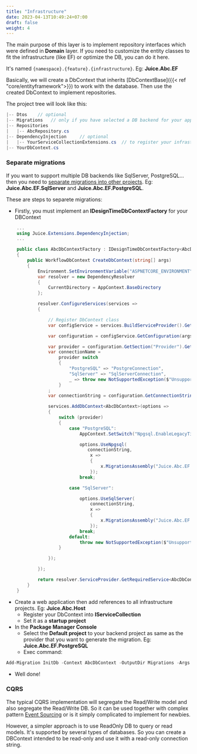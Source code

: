 ```yaml
---
title: "Infrastructure"
date: 2023-04-13T10:49:24+07:00
draft: false
weight: 4
---
```


The main purpose of this layer is to implement repository interfaces which were defined in **Domain** layer.
If you need to customize the entity classes to fit the infrastructure (like EF) or optimize the DB, you can do it here.

It's named `{namespace}.{feature}.{infrastructure}`. Eg: **Juice.Abc.EF**

Basically, we will create a DbContext that inherits [DbContextBase]({{< ref "core/entityframework">}}) to work with the database. Then use the created DbContext to implement repositories.

The project tree will look like this:

```csharp
|-- Dtos    // optional
|-- Migrations   // only if you have selected a DB backend for your application 
|-- Repositories
|   |-- AbcRepository.cs   
|-- DependencyInjection     // optional
|   |-- YourServiceCollectionExtensions.cs  // to register your infrastructure services
|-- YourDbContext.cs
```

### Separate migrations

If you want to support multiple DB backends like SqlServer, PostgreSQL... then you need to [separate migrations into other projects](https://learn.microsoft.com/en-us/ef/core/managing-schemas/migrations/projects?tabs=dotnet-core-cli). Eg: **Juice.Abc.EF.SqlServer** and  **Juice.Abc.EF.PostgreSQL**.

These are steps to separete migrations:
- Firstly, you must implement an **IDesignTimeDbContextFactory** for your DBContext

```csharp {linenos=false,hl_lines=[2,21,45,55],linenostart=1}
    ...
    using Juice.Extensions.DependencyInjection;
    ...

    public class AbcDbContextFactory : IDesignTimeDbContextFactory<AbcDbContext>
    {
        public WorkflowDbContext CreateDbContext(string[] args)
        {
            Environment.SetEnvironmentVariable("ASPNETCORE_ENVIRONMENT", "Development");
            var resolver = new DependencyResolver
            {
                CurrentDirectory = AppContext.BaseDirectory
            };

            resolver.ConfigureServices(services =>
            {

                // Register DbContext class
                var configService = services.BuildServiceProvider().GetRequiredService<IConfigurationService>();

                var configuration = configService.GetConfiguration(args);

                var provider = configuration.GetSection("Provider").Get<string>() ?? "SqlServer";
                var connectionName =
                    provider switch
                    {
                        "PostgreSQL" => "PostgreConnection",
                        "SqlServer" => "SqlServerConnection",
                        _ => throw new NotSupportedException($"Unsupported provider: {provider}")
                    }
                ;
                var connectionString = configuration.GetConnectionString(connectionName);

                services.AddDbContext<AbcDbContext>(options =>
                {
                    switch (provider)
                    {
                        case "PostgreSQL":
                            AppContext.SetSwitch("Npgsql.EnableLegacyTimestampBehavior", true);

                            options.UseNpgsql(
                               connectionString,
                                x =>
                                {
                                    x.MigrationsAssembly("Juice.Abc.EF.PostgreSQL");
                                });
                            break;

                        case "SqlServer":

                            options.UseSqlServer(
                                connectionString,
                                x =>
                                {
                                    x.MigrationsAssembly("Juice.Abc.EF.SqlServer");
                                });
                            break;
                        default:
                            throw new NotSupportedException($"Unsupported provider: {provider}");
                    }

                });

            });

            return resolver.ServiceProvider.GetRequiredService<AbcDbContext>();
        }
    }
```

- Create a web application then add references to all infrastructure projects. Eg: **Juice.Abc.Host**
    - Register your DbContext into **IServiceCollection**
    - Set it as a **startup project**
- In the **Package Manager Console**
    - Select the **Default project** to your backend project as same as the provider that you want to generate the migration. Eg: **Juice.Abc.EF.PostgreSQL**
    - Exec command:

```powershell
Add-Migration InitDb -Context AbcDbContext -OutputDir Migrations -Args "--provider PostgreSQL"
``` 

- Well done!

### CQRS

The typical CQRS implementation will segregate the Read/Write model and also segregate the Read/Write DB. So it can be used together with complex pattern [Event Sourcing](https://learn.microsoft.com/en-us/previous-versions/msp-n-p/jj591559(v=pandp.10)) or is it simply complicated to implement for newbies.

However, a simpler approach is to use ReadOnly DB to query or read models. It's supported by several types of databases.
So you can create a DBContext intended to be read-only and use it with a read-only connection string.